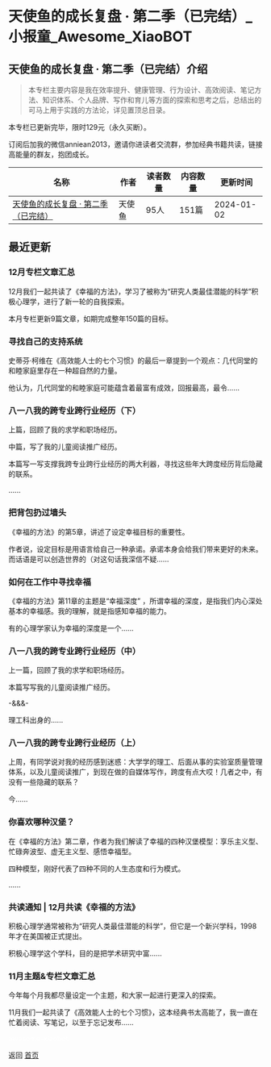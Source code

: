 # 天使鱼的成长复盘 · 第二季（已完结）_小报童_Awesome_XiaoBOT

## 天使鱼的成长复盘 · 第二季（已完结）介绍
> 本专栏主要内容是我在效率提升、健康管理、行为设计、高效阅读、笔记方法、知识体系、个人品牌、写作和育儿等方面的探索和思考之后，总结出的可马上用于实践的方法论，详见置顶总目录。    
    
本专栏已更新完毕，限时129元（永久买断）。    
    
订阅后加我的微信anniean2013，邀请你进读者交流群，参加经典书籍共读，链接高能量的群友，抱团成长。  
  


|名称|作者|读者数量|内容数量|更新时间|
|---|---|---|---|---|
|[天使鱼的成长复盘 · 第二季（已完结）](https://xiaobot.net/p/tianshiyu2023?refer=0b133df9-27dc-423b-8101-639049001c13)|天使鱼|95人|151篇|2024-01-02|

## 最近更新
### 12月专栏文章汇总

12月我们一起共读了《幸福的方法》，学习了被称为“研究人类最佳潜能的科学”积极心理学，进行了新一轮的自我探索。

本月专栏更新9篇文章，如期完成整年150篇的目标。

### 寻找自己的支持系统

史蒂芬·柯维在《高效能人士的七个习惯》的最后一章提到一个观点：几代同堂的和睦家庭里存在一种超自然的力量。

他认为，几代同堂的和睦家庭可能蕴含着最富有成效，回报最高，最令......

### 八一八我的跨专业跨行业经历（下）

上篇，回顾了我的求学和职场经历。

中篇，写了我的儿童阅读推广经历。

本篇写一写支撑我跨专业跨行业经历的两大利器，寻找这些年大跨度经历背后隐藏的联系。

......

### 把背包扔过墙头

《幸福的方法》的第5章，讲述了设定幸福目标的重要性。

作者说，设定目标是用语言给自己一种承诺。承诺本身会给我们带来更好的未来。而话语是可以创造世界的（对这句话我深信不疑......

### 如何在工作中寻找幸福

《幸福的方法》第11章的主题是“幸福深度” ，所谓幸福的深度，是指我们内心深处基本的幸福感。我的理解，就是指感知幸福的能力。

有的心理学家认为幸福的深度是一个......

### 八一八我的跨专业跨行业经历（中）

上一篇，回顾了我的求学和职场经历。

本篇写写我的儿童阅读推广经历。

-&&&-

理工科出身的......

### 八一八我的跨专业跨行业经历（上）

上周，有同学说对我的经历感到迷惑：大学学的理工、后面从事的实验室质量管理体系，以及儿童阅读推广，到现在做的自媒体写作，跨度有点大哎！几者之中，有没有一些隐藏的联系？

今......

### 你喜欢哪种汉堡？

在《幸福的方法》第二章，作者为我们解读了幸福的四种汉堡模型：享乐主义型、忙碌奔波型、虚无主义型、感悟幸福型。

四种模型，刚好代表了四种不同的人生态度和行为模式。

......

### 共读通知 | 12月共读《幸福的方法》

积极心理学通常被称为“研究人类最佳潜能的科学”，但它是一个新兴学科，1998年才在美国被正式提出。

积极心理学这个学科，目的是把学术研究中富......

### 11月主题&专栏文章汇总

今年每个月我都尽量设定一个主题，和大家一起进行更深入的探索。

11月我们一起共读了《高效能人士的七个习惯》，这本经典书太高能了，我一直在忙着阅读、写笔记，以至于忘记发布......


<a href="https://github.com/Reno9527/awesome-xiaobot" style="color: white; text-decoration: none;">awesome-xiaobot</a>

返回 [首页](../README.md)
